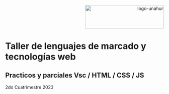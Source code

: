 <div align="end">
  <img  src="https://github.com/RaTon84/Taller-Lenguajes-de-marcado-UNAHUR/blob/10ba9bdad96272088bfc71626eff781e41499173/logo-unahur.png" alt="logo-unahur" width="250" height="75" />
</div>  

# Taller de lenguajes de marcado y tecnologías web 

## Practicos y parciales Vsc / HTML / CSS / JS
2do Cuatrimestre 2023
